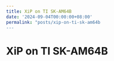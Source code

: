 ```yaml
---
title: XiP on TI SK-AM64B
date: '2024-09-04T00:00:00+08:00'
permalink: "posts/xip-on-ti-sk-am64b
---
```




# XiP on TI SK-AM64B 


